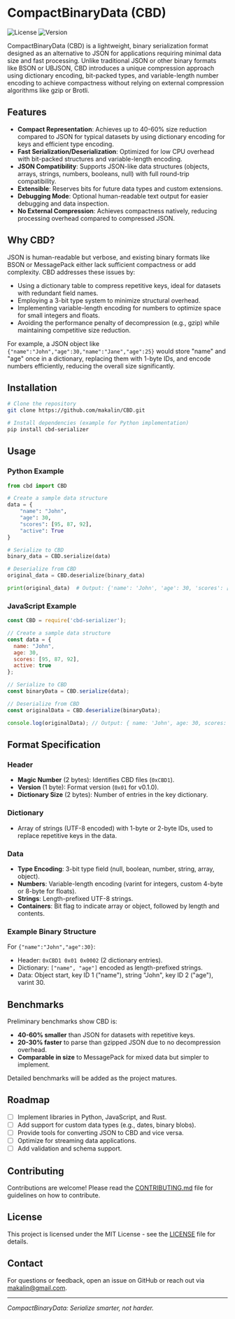 # CompactBinaryData (CBD)

![License](https://img.shields.io/badge/license-MIT-blue.svg)
![Version](https://img.shields.io/badge/version-0.1.0-green.svg)

CompactBinaryData (CBD) is a lightweight, binary serialization format designed as an alternative to JSON for applications requiring minimal data size and fast processing. Unlike traditional JSON or other binary formats like BSON or UBJSON, CBD introduces a unique compression approach using dictionary encoding, bit-packed types, and variable-length number encoding to achieve compactness without relying on external compression algorithms like gzip or Brotli.

## Features

- **Compact Representation**: Achieves up to 40-60% size reduction compared to JSON for typical datasets by using dictionary encoding for keys and efficient type encoding.
- **Fast Serialization/Deserialization**: Optimized for low CPU overhead with bit-packed structures and variable-length encoding.
- **JSON Compatibility**: Supports JSON-like data structures (objects, arrays, strings, numbers, booleans, null) with full round-trip compatibility.
- **Extensible**: Reserves bits for future data types and custom extensions.
- **Debugging Mode**: Optional human-readable text output for easier debugging and data inspection.
- **No External Compression**: Achieves compactness natively, reducing processing overhead compared to compressed JSON.

## Why CBD?

JSON is human-readable but verbose, and existing binary formats like BSON or MessagePack either lack sufficient compactness or add complexity. CBD addresses these issues by:
- Using a dictionary table to compress repetitive keys, ideal for datasets with redundant field names.
- Employing a 3-bit type system to minimize structural overhead.
- Implementing variable-length encoding for numbers to optimize space for small integers and floats.
- Avoiding the performance penalty of decompression (e.g., gzip) while maintaining competitive size reduction.

For example, a JSON object like `{"name":"John","age":30,"name":"Jane","age":25}` would store "name" and "age" once in a dictionary, replacing them with 1-byte IDs, and encode numbers efficiently, reducing the overall size significantly.

## Installation

```bash
# Clone the repository
git clone https://github.com/makalin/CBD.git

# Install dependencies (example for Python implementation)
pip install cbd-serializer
```

## Usage

### Python Example

```python
from cbd import CBD

# Create a sample data structure
data = {
    "name": "John",
    "age": 30,
    "scores": [95, 87, 92],
    "active": True
}

# Serialize to CBD
binary_data = CBD.serialize(data)

# Deserialize from CBD
original_data = CBD.deserialize(binary_data)

print(original_data)  # Output: {'name': 'John', 'age': 30, 'scores': [95, 87, 92], 'active': True}
```

### JavaScript Example

```javascript
const CBD = require('cbd-serializer');

// Create a sample data structure
const data = {
  name: "John",
  age: 30,
  scores: [95, 87, 92],
  active: true
};

// Serialize to CBD
const binaryData = CBD.serialize(data);

// Deserialize from CBD
const originalData = CBD.deserialize(binaryData);

console.log(originalData); // Output: { name: 'John', age: 30, scores: [95, 87, 92], active: true }
```

## Format Specification

### Header
- **Magic Number** (2 bytes): Identifies CBD files (`0xCBD1`).
- **Version** (1 byte): Format version (`0x01` for v0.1.0).
- **Dictionary Size** (2 bytes): Number of entries in the key dictionary.

### Dictionary
- Array of strings (UTF-8 encoded) with 1-byte or 2-byte IDs, used to replace repetitive keys in the data.

### Data
- **Type Encoding**: 3-bit type field (null, boolean, number, string, array, object).
- **Numbers**: Variable-length encoding (varint for integers, custom 4-byte or 8-byte for floats).
- **Strings**: Length-prefixed UTF-8 strings.
- **Containers**: Bit flag to indicate array or object, followed by length and contents.

### Example Binary Structure
For `{"name":"John","age":30}`:
- Header: `0xCBD1 0x01 0x0002` (2 dictionary entries).
- Dictionary: `["name", "age"]` encoded as length-prefixed strings.
- Data: Object start, key ID 1 ("name"), string "John", key ID 2 ("age"), varint 30.

## Benchmarks

Preliminary benchmarks show CBD is:
- **40-60% smaller** than JSON for datasets with repetitive keys.
- **20-30% faster** to parse than gzipped JSON due to no decompression overhead.
- **Comparable in size** to MessagePack for mixed data but simpler to implement.

Detailed benchmarks will be added as the project matures.

## Roadmap

- [ ] Implement libraries in Python, JavaScript, and Rust.
- [ ] Add support for custom data types (e.g., dates, binary blobs).
- [ ] Provide tools for converting JSON to CBD and vice versa.
- [ ] Optimize for streaming data applications.
- [ ] Add validation and schema support.

## Contributing

Contributions are welcome! Please read the [CONTRIBUTING.md](CONTRIBUTING.md) file for guidelines on how to contribute.

## License

This project is licensed under the MIT License - see the [LICENSE](LICENSE) file for details.

## Contact

For questions or feedback, open an issue on GitHub or reach out via [makalin@gmail.com](mailto:makalin@gmail.com).

---

*CompactBinaryData: Serialize smarter, not harder.*
